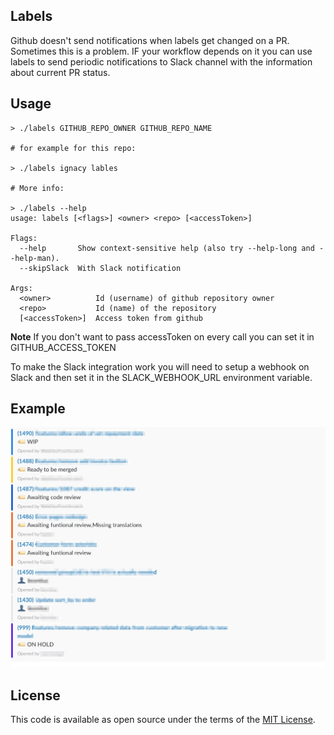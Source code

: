 ## Labels

Github doesn't send notifications when labels get changed on a
PR. Sometimes this is a problem. IF your workflow depends on it you
can use labels to send periodic notifications to Slack channel with
the information about current PR status.

## Usage

```
> ./labels GITHUB_REPO_OWNER GITHUB_REPO_NAME

# for example for this repo:

> ./labels ignacy lables

# More info:

> ./labels --help
usage: labels [<flags>] <owner> <repo> [<accessToken>]

Flags:
  --help       Show context-sensitive help (also try --help-long and --help-man).
  --skipSlack  With Slack notification

Args:
  <owner>          Id (username) of github repository owner
  <repo>           Id (name) of the repository
  [<accessToken>]  Access token from github

```

**Note** If you don't want to pass accessToken on every call you can
  set it in GITHUB_ACCESS_TOKEN

To make the Slack integration work you will need to setup a webhook on
Slack and then set it in the SLACK_WEBHOOK_URL environment variable.

## Example


![example.png](https://github.com/ignacy/labels/raw/master/resources/example.png)


## License

This code is available as open source under the terms of the [MIT License](http://opensource.org/licenses/MIT).
